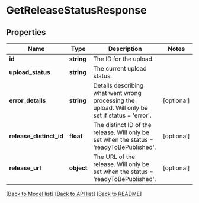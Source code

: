 # GetReleaseStatusResponse

## Properties
Name | Type | Description | Notes
------------ | ------------- | ------------- | -------------
**id** | **string** | The ID for the upload. | 
**upload_status** | **string** | The current upload status. | 
**error_details** | **string** | Details describing what went wrong processing the upload. Will only be set if status &#x3D; &#39;error&#39;. | [optional] 
**release_distinct_id** | **float** | The distinct ID of the release. Will only be set when the status &#x3D; &#39;readyToBePublished&#39;. | [optional] 
**release_url** | **object** | The URL of the release. Will only be set when the status &#x3D; &#39;readyToBePublished&#39;. | [optional] 

[[Back to Model list]](../README.md#documentation-for-models) [[Back to API list]](../README.md#documentation-for-api-endpoints) [[Back to README]](../README.md)


